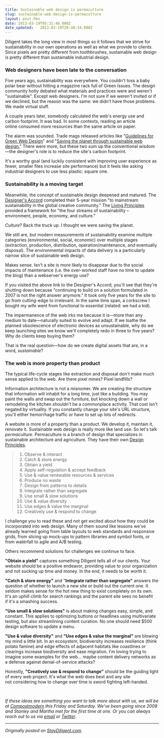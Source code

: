 ```yaml
---
title: Sustainable web design is permaculture
slug: sustainable-web-design-is-permaculture
layout: post.hbs
date: 2013-03-19T05:31:46.000Z
date_updated:   2013-03-19T20:40:34.000Z
---
```


Diligent takes the long view in most things so it follows that we strive for sustainability in our own operations as well as what we provide to clients. Since pixels are pretty different from toothbrushes, sustainable web design is pretty different than sustainable industrial design.
<h3><!--more-->Web designers have been late to the conversation</h3>
Five years ago, sustainability was everywhere. You couldn't toss a baby polar bear without hitting a magazine rack full of Green Issues. The design community hotly debated what materials and practices were and weren't "sustainable". Except web designers. I'm not sure if we weren't invited or if we declined, but the reason was the same: we didn't have those problems. We made virtual stuff.

A couple years later, somebody calculated the web's energy use and carbon footprint. It was bad. In some contexts, reading an article online consumed <em>more</em> resources than the same article on paper.

The alarm was sounded. Trade mags released articles like "<a href="http://www.netmagazine.com/features/save-planet-through-sustainable-web-design">Guidelines for Green Web Design</a>" and "<a href="http://www.netmagazine.com/features/save-planet-through-sustainable-web-design">Saving the planet through sustainable web design.</a>" There were more, but these two sum up the conventional wisdom—the designer's role is to reduce the site's carbon footprint.

It's a worthy goal (and luckily consistent with improving user experience as fewer, smaller files increase site performance) but it feels like asking industrial designers to use less plastic: square one.
<h3>Sustainability is a moving target</h3>
Meanwhile, the concept of sustainable design deepened and matured. The <a href="http://www.designersaccord.org/">Designer's Accord</a> completed their 5-year mission "to mainstream sustainability in the global creative community." The <a href="http://www.livingprinciples.org/">Living Principles</a> provided a framework for "the four streams of sustainability – environment, people, economy, and culture."

<em>Culture</em>? Back the truck up. I thought we were saving the planet.

We still are, but modern measurements of sustainability examine multiple categories (environmental, social, economic) over multiple stages (extraction, production, distribution, operation/maintenance, and eventually disposal). The environmental impacts of data delivery is a particularly narrow slice of sustainable web design.

Makes sense. Isn't a site is more likely to disappear due to the social impacts of maintenance (i.e. the over-worked staff have no time to update the blog) than a webserver's energy use?

If you visited the above link to the Designer's Accord, you'll see that they're shutting down because "continuing to build on a solution formulated in 2007 is not the right answer anymore." It took only five years for the site to go from cutting-edge to irrelevant. In the same time span, a corkscrew I bought my wife went from functional to essential (related: we had a kid).

The impermanence of the web irks me because it is—more than any medium to date—naturally suited to evolve and adapt. If we loathe the planned obsolescence of electronic devices as unsustainable, why do we keep launching sites we know we'll completely redo in three to five years? Why do clients keep buying them?

That is the real question—how do we create digital assets that are, in a word, <em>sustainable</em>?
<h3>The web is more property than product</h3>
The typical life-cycle stages like extraction and disposal don't make much sense applied to the web. Are there pixel mines? Pixel landfills?

Information architecture is not a misnomer. We are creating the structure that information will inhabit for a long time, just like a building. You may paint the walls and swap out the furniture, but knocking down a wall or remodeling the kitchen shouldn't be a commonplace activity. That cost isn't negated by virtuality. If you constantly change your site's URL structure, you'll either hemorrhage traffic or have to set up lots of redirects.

A website is more of a property than a product. We develop it, maintain it, renovate it. Sustainable web design is really more like land use. So let's talk <em>permaculture</em>. Permaculture is a branch of design that specializes in sustainable architecture and agriculture. They have their own <a href="http://permacultureprinciples.com/principles.php">Design Principles</a>.
<blockquote>
<ol>
	<li>Observe &amp; interact</li>
	<li>Catch &amp; store energy</li>
	<li>Obtain a yield</li>
	<li>Apply self-regulation &amp; accept feedback</li>
	<li>Use &amp; value renewable resources &amp; services</li>
	<li>Produce no waste</li>
	<li>Design from patterns to details</li>
	<li>Integrate rather than segregate</li>
	<li>Use small &amp; slow solutions</li>
	<li>Use &amp; value diversity</li>
	<li>Use edges &amp; value the marginal</li>
	<li>Creatively use &amp; respond to change</li>
</ol>
</blockquote>
I challenge you to read these and not get excited about how they could be incorporated into web design. Many of them sound like lessons we've already learned going from table layouts to web standards and responsive grids, from slicing up mock-ups to pattern libraries and symbol fonts, or from waterfall to agile and A/B testing.

Others recommend solutions for challenges we continue to face.

<strong>"Obtain a yield"</strong> captures something Diligent tells all of our clients. Your website should be a positive endeavor, providing value to your organization and not sucking up time and money. In the end, it needs to be worth it.

<strong>"Catch &amp; store energy"</strong> and "<strong>Integrate rather than segregate"</strong> answers the question of whether to launch a new site or build out the current one. It seldom makes sense for the hot new thing to exist completely on its own. It's an uphill climb for search rankings and the parent site sees no benefit if it's a smashing success.

<strong>"Use small &amp; slow solutions"</strong> is about making changes easy, simple, and constant. This applies to optimizing buttons or headlines using multivariate testing, but also streamlining content curation. No one should need $500 design software to update a menu.

<strong>"Use &amp; value diversity"</strong> and <strong>"Use edges &amp; value the marginal"</strong> are blowing my mind a little bit. In an ecosystem, biodiversity increases resilience (think potato famine) and edge effects of adjacent habitats like coastlines or clearings increase biodiversity and ease migration. I'm loving trying to imagine some examples for the web... maybe content delivery networks as a defense against denial-of-service attacks?

Honestly, <strong>"Creatively use &amp; respond to change"</strong> should be the guiding light of every web project. It's what the web does best and any site not considering how to change over time is sword fighting left-handed.

&nbsp;

<em>If these ideas are something you want to talk more about with us, we will be at <a href="http://compostmodern.org/">Compostmodern</a> this Friday and Saturday. We've been going since 2008 and Stanley and Martha met for the first time at one. Or you can always reach out to us via <a href="mailto:info@diligentcreative.com">email</a> or <a href="http://twitter.com/staydiligent">Twitter</a>.</em>

---
*Originally posted on [StayDiligent.com](http://staydiligent.com).*
